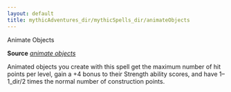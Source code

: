 ```yaml
---
layout: default
title: mythicAdventures_dir/mythicSpells_dir/animateObjects
---
```

Animate Objects

**Source** [_animate objects_](spells_dir/animateObjects#_animate-objects)

Animated objects you create with this spell get the maximum number of hit points per level, gain a +4 bonus to their Strength ability scores, and have 1–1_dir/2 times the normal number of construction points.

